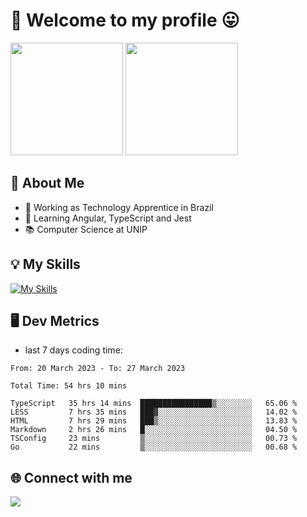 # 🎉 Welcome to my profile 😛

<div>
  <img height="180em" src="https://github-readme-stats.vercel.app/api?username=VinicciusSantos&show_icons=true&icon_color=fff&include_all_commits=true&count_private=true&bg_color=30,0D1117,394AAB&title_color=fff&text_color=fff"/>
  <img height="180em" src="https://github-readme-stats.vercel.app/api/top-langs/?username=VinicciusSantos&langs_count=8&layout=compact&include_all_commits=true&count_private=true&bg_color=30,324295,324295&title_color=fff&text_color=fff"/>
</div>


## 📖 About Me
- 🔭 Working as Technology Apprentice in Brazil
- 🌱 Learning Angular, TypeScript and Jest
- 📚 Computer Science at UNIP

## 💡 My Skills

[![My Skills](https://skills.thijs.gg/icons?i=angular,react,html,css,sass,bootstrap,ts,js,nodejs,git,c,py,postgres)](https://github.com/VinicciusSantos)

## 🖥️ Dev Metrics

- last 7 days coding time:

<!--START_SECTION:waka-->

```text
From: 20 March 2023 - To: 27 March 2023

Total Time: 54 hrs 10 mins

TypeScript   35 hrs 14 mins  ████████████████▒░░░░░░░░   65.06 %
LESS         7 hrs 35 mins   ███▓░░░░░░░░░░░░░░░░░░░░░   14.02 %
HTML         7 hrs 29 mins   ███▒░░░░░░░░░░░░░░░░░░░░░   13.83 %
Markdown     2 hrs 26 mins   █░░░░░░░░░░░░░░░░░░░░░░░░   04.50 %
TSConfig     23 mins         ▒░░░░░░░░░░░░░░░░░░░░░░░░   00.73 %
Go           22 mins         ▒░░░░░░░░░░░░░░░░░░░░░░░░   00.68 %
```

<!--END_SECTION:waka-->

## 🌐 Connect with me

<a href="https://www.linkedin.com/in/vinicius-guedes-b817aa223/"><img src="https://img.shields.io/badge/LinkedIn-0077B5?style=for-the-badge&logo=linkedin&logoColor=white"/></a>

